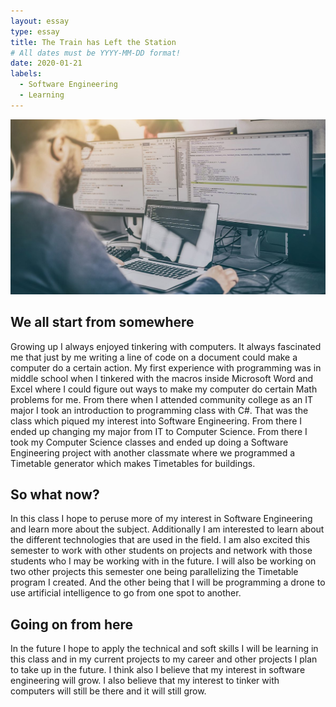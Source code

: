 ```yaml
---
layout: essay
type: essay
title: The Train has Left the Station
# All dates must be YYYY-MM-DD format!
date: 2020-01-21
labels:
  - Software Engineering
  - Learning
---
```



<img class="ui image" src="../images/software-engineering.jpg">

## We all start from somewhere

Growing up I always enjoyed tinkering with computers. It always fascinated me that just by me writing a line of code on a document could make a computer do a certain action. My first experience with programming was in middle school when I tinkered with the macros inside Microsoft Word and Excel where I could figure out ways to make my computer do certain Math problems for me. From there when I attended community college as an IT major I took an introduction to programming class with C#. That was the class which piqued my interest into Software Engineering. From there I ended up changing my major from IT to Computer Science. From there I took my Computer Science classes and ended up doing a Software Engineering project with another classmate where we programmed a Timetable generator which makes Timetables for buildings.

## So what now?

In this class I hope to peruse more of my interest in Software Engineering and learn more about the subject. Additionally I am interested to learn about the different technologies that are used in the field. I am also excited this semester to work with other students on projects and network with those students who I may be working with in the future. I will also be working on two other projects this semester one being parallelizing the Timetable program I created. And the other being that I will be programming a drone to use artificial intelligence to go from one spot to another.

## Going on from here

In the future I hope to apply the technical and soft skills I will be learning in this class and in my current projects to my career and other projects I plan to take up in the future. I think also I believe that my interest in software engineering will grow. I also believe that my interest to tinker with computers will still be there and it will still grow.  
